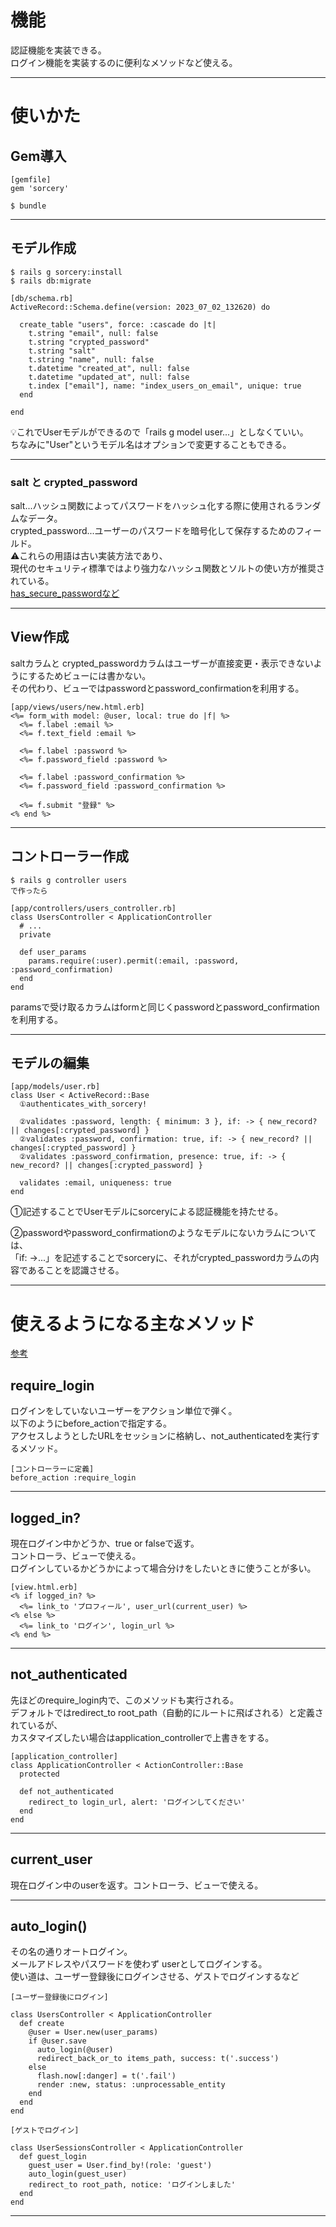 # 機能
認証機能を実装できる。    
ログイン機能を実装するのに便利なメソッドなど使える。
***

# 使いかた
## Gem導入
~~~
[gemfile]
gem 'sorcery'

$ bundle
~~~
***

## モデル作成
~~~
$ rails g sorcery:install
$ rails db:migrate
~~~
~~~
[db/schema.rb]
ActiveRecord::Schema.define(version: 2023_07_02_132620) do

  create_table "users", force: :cascade do |t|
    t.string "email", null: false
    t.string "crypted_password"
    t.string "salt"
    t.string "name", null: false
    t.datetime "created_at", null: false
    t.datetime "updated_at", null: false
    t.index ["email"], name: "index_users_on_email", unique: true
  end

end
~~~
💡これでUserモデルができるので「rails g model user...」としなくていい。    
ちなみに"User"というモデル名はオプションで変更することもできる。
***

### salt と crypted_password
salt...ハッシュ関数によってパスワードをハッシュ化する際に使用されるランダムなデータ。    
crypted_password...ユーザーのパスワードを暗号化して保存するためのフィールド。      
⚠️これらの用語は古い実装方法であり、     
現代のセキュリティ標準ではより強力なハッシュ関数とソルトの使い方が推奨されている。    
[has_secure_passwordなど](https://github.com/Tarara33/TIL/blob/main/Rails/Model/%E3%83%A1%E3%83%A2.md)
***

## View作成
saltカラムと crypted_passwordカラムはユーザーが直接変更・表示できないようにするためビューには書かない。    
その代わり、ビューではpasswordとpassword_confirmationを利用する。
~~~
[app/views/users/new.html.erb]
<%= form_with model: @user, local: true do |f| %>
  <%= f.label :email %>
  <%= f.text_field :email %>
  
  <%= f.label :password %>
  <%= f.password_field :password %>
  
  <%= f.label :password_confirmation %>
  <%= f.password_field :password_confirmation %>
  
  <%= f.submit "登録" %>
<% end %>
~~~
***

## コントローラー作成
~~~
$ rails g controller users
で作ったら

[app/controllers/users_controller.rb]
class UsersController < ApplicationController
  # ...
  private

  def user_params
    params.require(:user).permit(:email, :password, :password_confirmation)
  end
end
~~~
paramsで受け取るカラムはformと同じくpasswordとpassword_confirmationを利用する。
***

## モデルの編集
~~~
[app/models/user.rb]
class User < ActiveRecord::Base
  ①authenticates_with_sorcery!

  ②validates :password, length: { minimum: 3 }, if: -> { new_record? || changes[:crypted_password] }
  ②validates :password, confirmation: true, if: -> { new_record? || changes[:crypted_password] }
  ②validates :password_confirmation, presence: true, if: -> { new_record? || changes[:crypted_password] }

  validates :email, uniqueness: true
end
~~~
①記述することでUserモデルにsorceryによる認証機能を持たせる。    
    
②passwordやpassword_confirmationのようなモデルにないカラムについては、    
「if: ->...」を記述することでsorceryに、それがcrypted_passwordカラムの内容であることを認識させる。
***

# 使えるようになる主なメソッド    
[参考](https://blog.aiandrox.com/posts/tech/2020/01/18/)

## require_login
ログインをしていないユーザーをアクション単位で弾く。    
以下のようにbefore_actionで指定する。    
アクセスしようとしたURLをセッションに格納し、not_authenticatedを実行するメソッド。
~~~
[コントローラーに定義]
before_action :require_login
~~~
***

## logged_in?
現在ログイン中かどうか、true or falseで返す。    
コントローラ、ビューで使える。    
ログインしているかどうかによって場合分けをしたいときに使うことが多い。    
~~~
[view.html.erb]
<% if logged_in? %>
  <%= link_to 'プロフィール', user_url(current_user) %>
<% else %>
  <%= link_to 'ログイン', login_url %>
<% end %>
~~~
***

## not_authenticated
先ほどのrequire_login内で、このメソッドも実行される。    
デフォルトではredirect_to root_path（自動的にルートに飛ばされる）と定義されているが、    
カスタマイズしたい場合はapplication_controllerで上書きをする。
~~~
[application_controller]
class ApplicationController < ActionController::Base
  protected

  def not_authenticated
    redirect_to login_url, alert: 'ログインしてください'
  end
end
~~~
***

## current_user
現在ログイン中のuserを返す。コントローラ、ビューで使える。    
***

## auto_login()
その名の通りオートログイン。  
メールアドレスやパスワードを使わず userとしてログインする。  
使い道は、ユーザー登録後にログインさせる、ゲストでログインするなど
~~~
[ユーザー登録後にログイン]

class UsersController < ApplicationController
  def create
    @user = User.new(user_params)
    if @user.save
      auto_login(@user)
      redirect_back_or_to items_path, success: t('.success')
    else
      flash.now[:danger] = t('.fail')
      render :new, status: :unprocessable_entity
    end
  end
end
~~~
~~~
[ゲストでログイン]

class UserSessionsController < ApplicationController
  def guest_login
    guest_user = User.find_by!(role: 'guest')
    auto_login(guest_user)
    redirect_to root_path, notice: 'ログインしました'
  end
end
~~~
***



